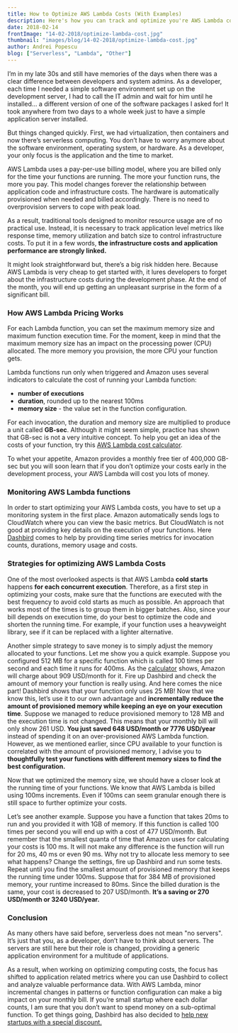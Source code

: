 ```yaml
---
title: How to Optimize AWS Lambda Costs (With Examples)
description: Here's how you can track and optimize you're AWS Lambda costs
date: 2018-02-14
frontImage: "14-02-2018/optimize-lambda-cost.jpg"
thumbnail: "images/blog/14-02-2018/optimize-lambda-cost.jpg"
author: Andrei Popescu
blog: ["Serverless", "Lambda", "Other"]
---
```


I’m in my late 30s and still have memories of the days when there was a clear difference between developers and system admins. As a developer, each time I needed a simple software environment set up on the development server, I had to call the IT admin and wait for him until he installed… a different version of one of the software packages I asked for! It took anywhere from two days to a whole week just to have a simple application server installed.

But things changed quickly. First, we had virtualization, then containers and now there’s serverless computing. You don’t have to worry anymore about the software environment, operating system, or hardware. As a developer, your only focus is the application and the time to market.

AWS Lambda uses a pay-per-use billing model, where you are billed only for the time your functions are running. The more your function runs, the more you pay. This model changes forever the relationship between application code and infrastructure costs. The hardware is automatically provisioned when needed and billed accordingly. There is no need to overprovision servers to cope with peak load. 

As a result, traditional tools designed to monitor resource usage are of no practical use. Instead, it is necessary to track application level metrics like response time, memory utilization and batch size to control infrastructure costs. To put it in a few words, **the infrastructure costs and application performance are strongly linked.**

It might look straightforward but, there’s a big risk hidden here. Because AWS Lambda is very cheap to get started with, it lures developers to forget about the infrastructure costs during the development phase. At the end of the month, you will end up getting an unpleasant surprise in the form of a significant bill.

### How AWS Lambda Pricing Works

For each Lambda function, you can set the maximum memory size and maximum function execution time. For the moment, keep in mind that the maximum memory size has an impact on the processing power (CPU) allocated. The more memory you provision, the more CPU your function gets.

Lambda functions run only when triggered and Amazon uses several indicators to calculate the cost of running your Lambda function: 

  - **number of executions**
  - **duration**, rounded up to the nearest 100ms
  - **memory size** - the value set in the function configuration.

For each invocation, the duration and memory size are multiplied to produce a unit called **GB-sec**. Although it might seem simple, practice has shown that GB-sec is not a very intuitive concept. To help you get an idea of the costs of your function, try this <a href='/lambda-cost-calculator' target='_blank'>AWS Lambda cost calculator</a>.

To whet your appetite, Amazon provides a monthly free tier of 400,000 GB-sec but you will soon learn that if you don’t optimize your costs early in the development process, your AWS Lambda will cost you lots of money.

### Monitoring AWS Lambda functions
In order to start optimizing your AWS Lambda costs, you have to set up a monitoring system in the first place. Amazon automatically sends logs to CloudWatch where you can view the basic metrics. But CloudWatch is not good at providing key details on the execution of your functions. Here <a href='/' target='_blank'>Dashbird</a> comes to help by providing time series metrics for invocation counts, durations, memory usage and costs.

### Strategies for optimizing AWS Lambda Costs

One of the most overlooked aspects is that AWS Lambda **cold starts** happens **for each concurrent execution**. Therefore, as a first step in optimizing your costs, make sure that the functions are executed with the best frequency to avoid cold starts as much as possible. An approach that works most of the times is to group them in bigger batches. Also, since your bill depends on execution time, do your best to optimize the code and shorten the running time. For example, if your function uses a heavyweight library, see if it can be replaced with a lighter alternative.


Another simple strategy to save money is to simply adjust the memory allocated to your functions. Let me show you a quick example. Suppose you configured 512 MB for a specific function which is called 100 times per second and each time it runs for 400ms. As the <a href='/lambda-cost-calculator' target='_blank'>calculator</a> shows, Amazon will charge about 909 USD/month for it. Fire up Dashbird and check the amount of memory your function is really using. And here comes the nice part! Dashbird shows that your function only uses 25 MB! Now that we know this, let’s use it to our own advantage and **incrementally reduce the amount of provisioned memory while keeping an eye on your execution time**. Suppose we managed to reduce provisioned memory to 128 MB and the execution time is not changed. This means that your monthly bill will only show 261 USD. **You just saved 648 USD/month or 7776 USD/year** instead of spending it on an over-provisioned AWS Lambda function. However, as we mentioned earlier, since CPU available to your function is correlated with the amount of provisioned memory, I advise you to **thoughtfully test your functions with different memory sizes to find the best configuration.**


Now that we optimized the memory size, we should have a closer look at the running time of your functions. We know that AWS Lambda is billed using 100ms increments. Even if 100ms can seem granular enough there is still space to further optimize your costs.


Let’s see another example. Suppose you have a function that takes 20ms to run and you provided it with 1GB of memory. If this function is called 100 times per second you will end up with a cost of 477 USD/month. But remember that the smallest quanta of time that Amazon uses for calculating your costs is 100 ms. It will not make any difference is the function will run for 20 ms, 40 ms or even 90 ms. Why not try to allocate less memory to see what happens? Change the settings, fire up Dashbird and run some tests. Repeat until you find the smallest amount of provisioned memory that keeps the running time under 100ms. Suppose that for 384 MB of provisioned memory, your runtime increased to 80ms. Since the billed duration is the same, your cost is decreased to 207 USD/month. **It’s a saving or 270 USD/month or 3240 USD/year.**

### Conclusion

As many others have said before, serverless does not mean "no servers". It’s just that you, as a developer, don’t have to think about servers. The servers are still here but their role is changed, providing a generic application environment for a multitude of applications.

As a result, when working on optimizing computing costs, the focus has shifted to application related metrics where you can use Dashbird to collect and analyze valuable performance data. With AWS Lambda, minor incremental changes in patterns or function configuration can make a big impact on your monthly bill. If you’re small startup where each dollar counts, I am sure that you don’t want to spend money on a sub-optimal function. To get things going, Dashbird has also decided to <a href='/pricing' target='_blank'>help new startups with a special discount.</a>

